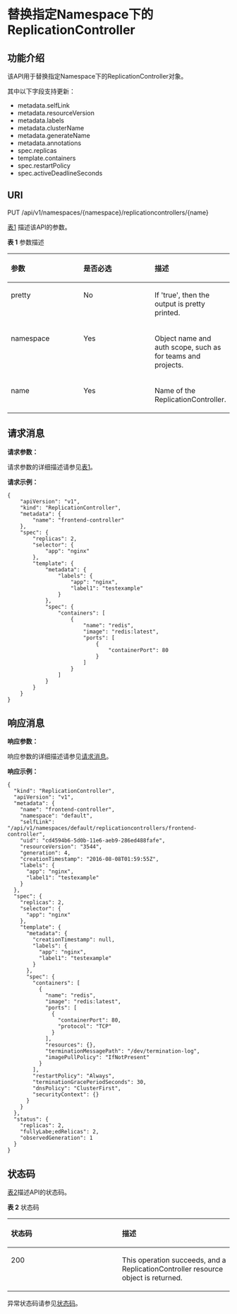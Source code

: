 # 替换指定Namespace下的ReplicationController<a name="cce_02_0019"></a>

## 功能介绍<a name="sd260f7fabf5f4b4d865a12b9684b3e61"></a>

该API用于替换指定Namespace下的ReplicationController对象。

其中以下字段支持更新：

-   metadata.selfLink
-   metadata.resourceVersion
-   metadata.labels
-   metadata.clusterName
-   metadata.generateName
-   metadata.annotations
-   spec.replicas
-   template.containers
-   spec.restartPolicy
-   spec.activeDeadlineSeconds

## URI<a name="s809d83357f834d5db9fcef24cc401c05"></a>

PUT /api/v1/namespaces/\{namespace\}/replicationcontrollers/\{name\}

[表1](#table195146561448)  描述该API的参数。

**表 1**  参数描述

<a name="table195146561448"></a>
<table><thead align="left"><tr id="row45151956249"><th class="cellrowborder" valign="top" width="33.33333333333333%" id="mcps1.2.4.1.1"><p id="p185158562413"><a name="p185158562413"></a><a name="p185158562413"></a>参数</p>
</th>
<th class="cellrowborder" valign="top" width="33.33333333333333%" id="mcps1.2.4.1.2"><p id="p151513561944"><a name="p151513561944"></a><a name="p151513561944"></a>是否必选</p>
</th>
<th class="cellrowborder" valign="top" width="33.33333333333333%" id="mcps1.2.4.1.3"><p id="p55155561044"><a name="p55155561044"></a><a name="p55155561044"></a>描述</p>
</th>
</tr>
</thead>
<tbody><tr id="row205156561545"><td class="cellrowborder" valign="top" width="33.33333333333333%" headers="mcps1.2.4.1.1 "><p id="p1051555614419"><a name="p1051555614419"></a><a name="p1051555614419"></a>pretty</p>
</td>
<td class="cellrowborder" valign="top" width="33.33333333333333%" headers="mcps1.2.4.1.2 "><p id="p1151515610413"><a name="p1151515610413"></a><a name="p1151515610413"></a>No</p>
</td>
<td class="cellrowborder" valign="top" width="33.33333333333333%" headers="mcps1.2.4.1.3 "><p id="zh-cn_topic_0079615034_p22361481"><a name="zh-cn_topic_0079615034_p22361481"></a><a name="zh-cn_topic_0079615034_p22361481"></a>If 'true', then the output is pretty printed.</p>
</td>
</tr>
<tr id="row551514566415"><td class="cellrowborder" valign="top" width="33.33333333333333%" headers="mcps1.2.4.1.1 "><p id="p1151514565413"><a name="p1151514565413"></a><a name="p1151514565413"></a>namespace</p>
</td>
<td class="cellrowborder" valign="top" width="33.33333333333333%" headers="mcps1.2.4.1.2 "><p id="p851511561646"><a name="p851511561646"></a><a name="p851511561646"></a>Yes</p>
</td>
<td class="cellrowborder" valign="top" width="33.33333333333333%" headers="mcps1.2.4.1.3 "><p id="p1851519568412"><a name="p1851519568412"></a><a name="p1851519568412"></a>Object name and auth scope, such as for teams and projects.</p>
</td>
</tr>
<tr id="row8515105614415"><td class="cellrowborder" valign="top" width="33.33333333333333%" headers="mcps1.2.4.1.1 "><p id="p105151256749"><a name="p105151256749"></a><a name="p105151256749"></a>name</p>
</td>
<td class="cellrowborder" valign="top" width="33.33333333333333%" headers="mcps1.2.4.1.2 "><p id="p19515125615412"><a name="p19515125615412"></a><a name="p19515125615412"></a>Yes</p>
</td>
<td class="cellrowborder" valign="top" width="33.33333333333333%" headers="mcps1.2.4.1.3 "><p id="p751585611418"><a name="p751585611418"></a><a name="p751585611418"></a>Name of the ReplicationController.</p>
</td>
</tr>
</tbody>
</table>

## 请求消息<a name="zh-cn_topic_0079615034_ref458789946"></a>

**请求参数：**

请求参数的详细描述请参见[表1](请求数据结构.md#zh-cn_topic_0079614925_table51284307)。

**请求示例：**

```
{
    "apiVersion": "v1",
    "kind": "ReplicationController",
    "metadata": {
        "name": "frontend-controller"
    },
    "spec": {
        "replicas": 2,
        "selector": {
            "app": "nginx"
        },
        "template": {
            "metadata": {
                "labels": {
                    "app": "nginx",
                    "label1": "testexample"
                }
            },
            "spec": {
                "containers": [
                    {
                        "name": "redis",
                        "image": "redis:latest",
                        "ports": [
                            {
                                "containerPort": 80
                            }
                        ]
                    }
                ]
            }
        }
    }
}
```

## 响应消息<a name="s3b4b0acea03b4a71ab54570cf27ed243"></a>

**响应参数：**

响应参数的详细描述请参见[请求消息](#zh-cn_topic_0079615034_ref458789946)。

**响应示例：**

```
{
  "kind": "ReplicationController",
  "apiVersion": "v1",
  "metadata": {
    "name": "frontend-controller",
    "namespace": "default",
    "selfLink": "/api/v1/namespaces/default/replicationcontrollers/frontend-controller",
    "uid": "cd4594b6-5d0b-11e6-aeb9-286ed488fafe",
    "resourceVersion": "3544",
    "generation": 4,
    "creationTimestamp": "2016-08-08T01:59:55Z",
    "labels": {
      "app": "nginx",
      "label1": "testexample"
    }
  },
  "spec": {
    "replicas": 2,
    "selector": {
      "app": "nginx"
    },
    "template": {
      "metadata": {
        "creationTimestamp": null,
        "labels": {
          "app": "nginx",
          "label1": "testexample"
        }
      },
      "spec": {
        "containers": [
          {
            "name": "redis",
            "image": "redis:latest",
            "ports": [
              {
                "containerPort": 80,
                "protocol": "TCP"
              }
            ],
            "resources": {},
            "terminationMessagePath": "/dev/termination-log",
            "imagePullPolicy": "IfNotPresent"
          }
        ],
        "restartPolicy": "Always",
        "terminationGracePeriodSeconds": 30,
        "dnsPolicy": "ClusterFirst",
        "securityContext": {}
      }
    }
  },
  "status": {
    "replicas": 2,
    "fullyLabe;edRelicas": 2,
    "observedGeneration": 1
  }
}
```

## 状态码<a name="s212d917d62f14ec9a3abff22d4821fb3"></a>

[表2](#zh-cn_topic_0079615034_table28545349)描述API的状态码。

**表 2**  状态码

<a name="zh-cn_topic_0079615034_table28545349"></a>
<table><thead align="left"><tr id="zh-cn_topic_0079615034_row18868465"><th class="cellrowborder" valign="top" width="50%" id="mcps1.2.3.1.1"><p id="p19895807194622"><a name="p19895807194622"></a><a name="p19895807194622"></a>状态码</p>
</th>
<th class="cellrowborder" valign="top" width="50%" id="mcps1.2.3.1.2"><p id="p947651194622"><a name="p947651194622"></a><a name="p947651194622"></a>描述</p>
</th>
</tr>
</thead>
<tbody><tr id="zh-cn_topic_0079615034_row2482522"><td class="cellrowborder" valign="top" width="50%" headers="mcps1.2.3.1.1 "><p id="zh-cn_topic_0079615034_p66866633"><a name="zh-cn_topic_0079615034_p66866633"></a><a name="zh-cn_topic_0079615034_p66866633"></a>200</p>
</td>
<td class="cellrowborder" valign="top" width="50%" headers="mcps1.2.3.1.2 "><p id="zh-cn_topic_0079615034_p47488225"><a name="zh-cn_topic_0079615034_p47488225"></a><a name="zh-cn_topic_0079615034_p47488225"></a>This operation succeeds, and a ReplicationController resource object is returned.</p>
</td>
</tr>
</tbody>
</table>

异常状态码请参见[状态码](状态码.md)。

